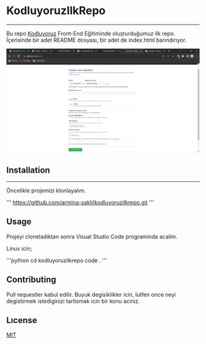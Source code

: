 # KodluyoruzIlkRepo
---
Bu repo [Kodluyoruz](https://www.kodluyoruz.org) Front-End Eğitiminde oluşturduğumuz ilk repo. İçerisinde bir adet README dosyası, bir adet de index.html barındırıyor.

![](https://github.com/armina-sakli/kodluyoruzilkrepo/blob/main/kodluyoruzilkrepo.png)
## Installation
---

Öncelikle projemizi klonlayalım.

'''
https://github.com/armina-sakli/kodluyoruzilkrepo.git
'''

## Usage

Projeyi cloneladiktan sonra Visual Studio Code programinda acalim.

Linux icin;

'''python
cd kodluyoruzilkrepo
code .
'''

## Contributing

Pull requestler kabul edilir. Buyuk degisiklikler icin, lutfen once neyi degistirmek istediginizi tartismak icin bir konu aciniz.

## Lıcense

[MIT](https://choosealicense.com/licenses/mit/)